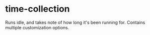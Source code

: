 # time-collection
Runs idle, and takes note of how long it's been running for. Contains multiple customization options.
